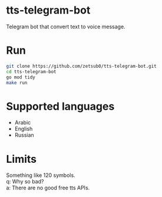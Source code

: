 # tts-telegram-bot
Telegram bot that convert text to voice message.

# Run
```zsh
git clone https://github.com/zetsub0/tts-telegram-bot.git
cd tts-telegram-bot
go mod tidy
make run
```

# Supported languages
- Arabic
- English
- Russian

# Limits
Something like 120 symbols.\
q: Why so bad?\
a: There are no good free tts APIs.
